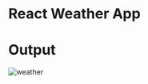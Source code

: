 
# React Weather App

# Output

![weather](https://user-images.githubusercontent.com/111622844/207755725-28f7cf1e-a762-42c6-8d1a-c48c8a08d866.png)
